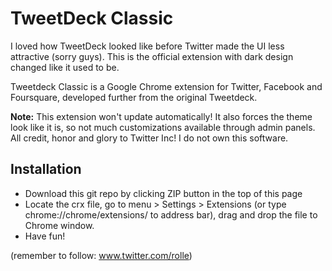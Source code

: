 TweetDeck Classic
=========================

I loved how TweetDeck looked like before Twitter made the UI less attractive (sorry guys). This is the official extension with dark design changed like it used to be.

Tweetdeck Classic is a Google Chrome extension for Twitter, Facebook and Foursquare, developed further from the original Tweetdeck.

**Note:** This extension won't update automatically! It also forces the theme look like it is, so not much customizations available through admin panels. All credit, honor and glory to Twitter Inc! I do not own this software.

Installation
--------------

- Download this git repo by clicking ZIP button in the top of this page
- Locate the crx file, go to menu > Settings > Extensions (or type chrome://chrome/extensions/ to address bar), drag and drop the file to Chrome window.
- Have fun!

(remember to follow: www.twitter.com/rolle)
